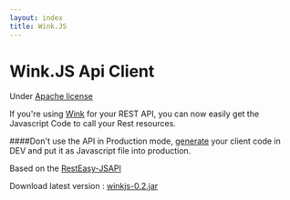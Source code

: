 ```yaml
---
layout: index
title: Wink.JS
---
```


# Wink.JS Api Client

Under [Apache license](https://raw.github.com/nioto/wink.js/master/LICENSE)

If you're using [Wink](http://wink.apache.org) for your REST API, you can now easily get the Javascript Code to call your Rest resources.

####Don't use the API in Production mode,  <a href="./install.html">generate</a> your client code in DEV and put it as Javascript file into production.

Based on the [RestEasy-JSAPI](http://docs.jboss.org/resteasy/2.0.0.GA/userguide/html/AJAX_Client.html)

Download latest version : [winkjs-0.2.jar](https://sourceforge.net/projects/winkjs/files/v0.2/)
